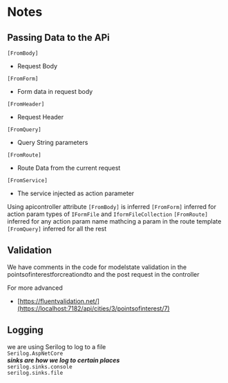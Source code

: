 ﻿# Notes

## Passing Data to the APi

`[FromBody]`
- Request Body

`[FromForm]`
- Form data in request body

`[FromHeader]`
- Request Header

`[FromQuery]`
- Query String parameters

`[FromRoute]`
- Route Data from the current request

`[FromService]`
- The service injected as action parameter

Using apicontroller attribute `[FromBody]` is inferred
`[FromForm]` inferred for action param types of `IFormFile` and `IformFileCollection`
`[FromRoute]` inferred for any action param name mathcing a param in the route template
`[FromQuery]` inferred for all the rest

## Validation
We have comments in the code for modelstate validation in the pointsofinterestforcreationdto and the post request in the controller

For more advanced 
- [https://fluentvalidation.net/](https://localhost:7182/api/cities/3/pointsofinterest/7)

## Logging
we are using Serilog to log to a file  
`Serilog.AspNetCore`  
**_sinks are how we log to certain places_**  
`serilog.sinks.console`  
`serilog.sinks.file`  
